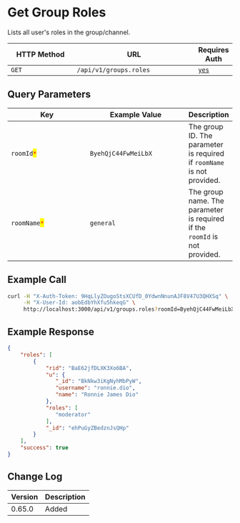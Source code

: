 # Get Group Roles

Lists all user's roles in the group/channel.

<table><thead><tr><th width="176">HTTP Method</th><th width="313">URL</th><th>Requires Auth</th></tr></thead><tbody><tr><td><code>GET</code></td><td><code>/api/v1/groups.roles</code></td><td><a href="../../authentication-endpoints/"><code>yes</code></a></td></tr></tbody></table>

## Query Parameters

<table><thead><tr><th width="195.33333333333331">Key</th><th width="231">Example Value</th><th>Description</th></tr></thead><tbody><tr><td><code>roomId</code><mark style="color:red;"><code>*</code></mark></td><td><code>ByehQjC44FwMeiLbX</code></td><td>The group ID. The parameter is required if <code>roomName</code> is not provided.</td></tr><tr><td><code>roomName</code><mark style="color:red;"><code>*</code></mark></td><td><code>general</code></td><td>The group name. The parameter is required if the <code>roomId</code> is not provided.</td></tr></tbody></table>

## Example Call

```bash
curl -H "X-Auth-Token: 9HqLlyZOugoStsXCUfD_0YdwnNnunAJF8V47U3QHXSq" \
     -H "X-User-Id: aobEdbYhXfu5hkeqG" \
     http://localhost:3000/api/v1/groups.roles?roomId=ByehQjC44FwMeiLbX
```

## Example Response

```json
{
    "roles": [
        {
            "rid": "BaE62jfDLXK3Xo6BA",
            "u": {
               "_id": "BkNkw3iKgNyhMbPyW",
               "username": "ronnie.dio",
               "name": "Ronnie James Dio"
            },
            "roles": [
               "moderator"
            ],
            "_id": "ehPuGyZBedznJsQHp"
        }
    ],
    "success": true
}
```

## Change Log

| Version | Description |
| ------- | ----------- |
| 0.65.0  | Added       |
